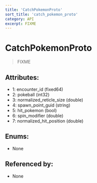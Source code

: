 ```yaml
---
title: 'CatchPokemonProto'
sort_title: 'catch_pokemon_proto'
category: API
excerpt: FIXME
---
```


# CatchPokemonProto

> FIXME

## Attributes:

- 1: encounter_id (fixed64)
- 2: pokeball (int32)
- 3: normalized_reticle_size (double)
- 4: spawn_point_guid (string)
- 5: hit_pokemon (bool)
- 6: spin_modifier (double)
- 7: normalized_hit_position (double)

## Enums:

- None

## Referenced by:

- None
